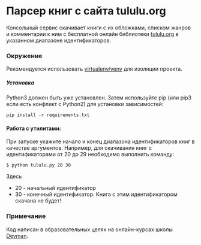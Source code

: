 # Парсер книг с сайта tululu.org
Консольный сервис скачивает книги с их обложками, списком жанров и комментарии к ним с бесплатной онлайн библиотеки [tululu.org](https://tululu.org/) в указанном диапазоне идентификаторов.
### Окружение
Рекомендуется использовать [virtualenv/venv](https://docs.python.org/3/library/venv.html) для изоляции проекта.

##### Установка
Python3 должен быть уже установлен.
Затем используйте pip (или pip3 если есть конфликт с Python2) для
установки зависимостей:
```
pip install -r requirements.txt
```
#### Работа с утилитами:
При запуске укажите начало и конец диапазона идентификаторов книг в качестве аргументов. Например, для скачивания книг с идентификаторами от 20 до 29 необходимо выполнить команду:
```
$ python tululu.py 20 30
```
Здесь
- 20 - начальный идентификатор
- 30 - конечный идентификатор. Книга с этим идентификатором скачана не будет!
### Примечание
 Код написан в образовательных целях на онлайн-курсах школы [Devman](https://dvmn.org/).
